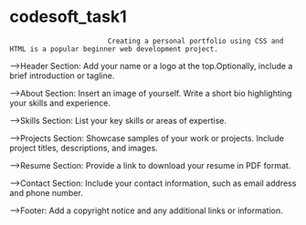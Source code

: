 # codesoft_task1
                            Creating a personal portfolio using CSS and HTML is a popular beginner web development project.

-->Header Section: Add your name or a logo at the top.Optionally, include a brief introduction or tagline.

-->About Section: Insert an image of yourself.
                  Write a short bio highlighting your skills and experience.
                  
-->Skills Section: List your key skills or areas of expertise.

-->Projects Section: Showcase samples of your work or projects.
                     Include project titles, descriptions, and images.

-->Resume Section: Provide a link to download your resume in PDF format.

-->Contact Section: Include your contact information, such as email address and phone number.

-->Footer: Add a copyright notice and any additional links or information.
